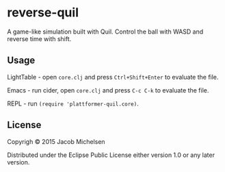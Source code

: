 # reverse-quil

A game-like simulation built with Quil. Control the ball with WASD and reverse time with shift.

## Usage

LightTable - open `core.clj` and press `Ctrl+Shift+Enter` to evaluate the file.

Emacs - run cider, open `core.clj` and press `C-c C-k` to evaluate the file.

REPL - run `(require 'plattformer-quil.core)`.

## License

Copyrigh © 2015 Jacob Michelsen 

Distributed under the Eclipse Public License either version 1.0 or any later version.
